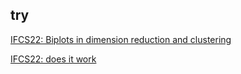 ## try

[IFCS22: Biplots in dimension reduction and clustering](JDR_biplots/biplots_in_dm_clust_IFCS22.html)

[IFCS22: does it work](JDR_biplots/biplots_in_dm_clust_IFCS22_trial.html)
